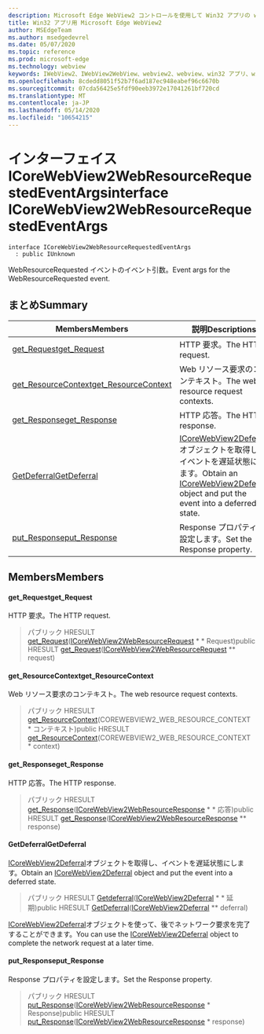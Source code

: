 ```yaml
---
description: Microsoft Edge WebView2 コントロールを使用して Win32 アプリの web コンテンツをホストする
title: Win32 アプリ用 Microsoft Edge WebView2
author: MSEdgeTeam
ms.author: msedgedevrel
ms.date: 05/07/2020
ms.topic: reference
ms.prod: microsoft-edge
ms.technology: webview
keywords: IWebView2、IWebView2WebView、webview2、webview、win32 アプリ、win32、edge、ICoreWebView2、ICoreWebView2Controller、browser control、edge html
ms.openlocfilehash: 8cdedd8051f52b7f6ad187ec948eabef96c6670b
ms.sourcegitcommit: 07cda56425e5fdf90eeb3972e17041261bf720cd
ms.translationtype: MT
ms.contentlocale: ja-JP
ms.lasthandoff: 05/14/2020
ms.locfileid: "10654215"
---
```

# <span data-ttu-id="8d5f0-104">インターフェイス ICoreWebView2WebResourceRequestedEventArgs</span><span class="sxs-lookup"><span data-stu-id="8d5f0-104">interface ICoreWebView2WebResourceRequestedEventArgs</span></span> 

```
interface ICoreWebView2WebResourceRequestedEventArgs
  : public IUnknown
```

<span data-ttu-id="8d5f0-105">WebResourceRequested イベントのイベント引数。</span><span class="sxs-lookup"><span data-stu-id="8d5f0-105">Event args for the WebResourceRequested event.</span></span>

## <span data-ttu-id="8d5f0-106">まとめ</span><span class="sxs-lookup"><span data-stu-id="8d5f0-106">Summary</span></span>

 <span data-ttu-id="8d5f0-107">Members</span><span class="sxs-lookup"><span data-stu-id="8d5f0-107">Members</span></span>                        | <span data-ttu-id="8d5f0-108">説明</span><span class="sxs-lookup"><span data-stu-id="8d5f0-108">Descriptions</span></span>
--------------------------------|---------------------------------------------
[<span data-ttu-id="8d5f0-109">get_Request</span><span class="sxs-lookup"><span data-stu-id="8d5f0-109">get_Request</span></span>](#get_request) | <span data-ttu-id="8d5f0-110">HTTP 要求。</span><span class="sxs-lookup"><span data-stu-id="8d5f0-110">The HTTP request.</span></span>
[<span data-ttu-id="8d5f0-111">get_ResourceContext</span><span class="sxs-lookup"><span data-stu-id="8d5f0-111">get_ResourceContext</span></span>](#get_resourcecontext) | <span data-ttu-id="8d5f0-112">Web リソース要求のコンテキスト。</span><span class="sxs-lookup"><span data-stu-id="8d5f0-112">The web resource request contexts.</span></span>
[<span data-ttu-id="8d5f0-113">get_Response</span><span class="sxs-lookup"><span data-stu-id="8d5f0-113">get_Response</span></span>](#get_response) | <span data-ttu-id="8d5f0-114">HTTP 応答。</span><span class="sxs-lookup"><span data-stu-id="8d5f0-114">The HTTP response.</span></span>
[<span data-ttu-id="8d5f0-115">GetDeferral</span><span class="sxs-lookup"><span data-stu-id="8d5f0-115">GetDeferral</span></span>](#getdeferral) | <span data-ttu-id="8d5f0-116">[ICoreWebView2Deferral](icorewebview2deferral.md)オブジェクトを取得し、イベントを遅延状態にします。</span><span class="sxs-lookup"><span data-stu-id="8d5f0-116">Obtain an [ICoreWebView2Deferral](icorewebview2deferral.md) object and put the event into a deferred state.</span></span>
[<span data-ttu-id="8d5f0-117">put_Response</span><span class="sxs-lookup"><span data-stu-id="8d5f0-117">put_Response</span></span>](#put_response) | <span data-ttu-id="8d5f0-118">Response プロパティを設定します。</span><span class="sxs-lookup"><span data-stu-id="8d5f0-118">Set the Response property.</span></span>

## <span data-ttu-id="8d5f0-119">Members</span><span class="sxs-lookup"><span data-stu-id="8d5f0-119">Members</span></span>

#### <span data-ttu-id="8d5f0-120">get_Request</span><span class="sxs-lookup"><span data-stu-id="8d5f0-120">get_Request</span></span> 

<span data-ttu-id="8d5f0-121">HTTP 要求。</span><span class="sxs-lookup"><span data-stu-id="8d5f0-121">The HTTP request.</span></span>

> <span data-ttu-id="8d5f0-122">パブリック HRESULT [get_Request](#get_request)([ICoreWebView2WebResourceRequest](icorewebview2webresourcerequest.md) \* \* Request)</span><span class="sxs-lookup"><span data-stu-id="8d5f0-122">public HRESULT [get_Request](#get_request)([ICoreWebView2WebResourceRequest](icorewebview2webresourcerequest.md) \*\* request)</span></span>

#### <span data-ttu-id="8d5f0-123">get_ResourceContext</span><span class="sxs-lookup"><span data-stu-id="8d5f0-123">get_ResourceContext</span></span> 

<span data-ttu-id="8d5f0-124">Web リソース要求のコンテキスト。</span><span class="sxs-lookup"><span data-stu-id="8d5f0-124">The web resource request contexts.</span></span>

> <span data-ttu-id="8d5f0-125">パブリック HRESULT [get_ResourceContext](#get_resourcecontext)(COREWEBVIEW2_WEB_RESOURCE_CONTEXT \* コンテキスト)</span><span class="sxs-lookup"><span data-stu-id="8d5f0-125">public HRESULT [get_ResourceContext](#get_resourcecontext)(COREWEBVIEW2_WEB_RESOURCE_CONTEXT \* context)</span></span>

#### <span data-ttu-id="8d5f0-126">get_Response</span><span class="sxs-lookup"><span data-stu-id="8d5f0-126">get_Response</span></span> 

<span data-ttu-id="8d5f0-127">HTTP 応答。</span><span class="sxs-lookup"><span data-stu-id="8d5f0-127">The HTTP response.</span></span>

> <span data-ttu-id="8d5f0-128">パブリック HRESULT [get_Response](#get_response)([ICoreWebView2WebResourceResponse](icorewebview2webresourceresponse.md) \* \* 応答)</span><span class="sxs-lookup"><span data-stu-id="8d5f0-128">public HRESULT [get_Response](#get_response)([ICoreWebView2WebResourceResponse](icorewebview2webresourceresponse.md) \*\* response)</span></span>

#### <span data-ttu-id="8d5f0-129">GetDeferral</span><span class="sxs-lookup"><span data-stu-id="8d5f0-129">GetDeferral</span></span> 

<span data-ttu-id="8d5f0-130">[ICoreWebView2Deferral](icorewebview2deferral.md)オブジェクトを取得し、イベントを遅延状態にします。</span><span class="sxs-lookup"><span data-stu-id="8d5f0-130">Obtain an [ICoreWebView2Deferral](icorewebview2deferral.md) object and put the event into a deferred state.</span></span>

> <span data-ttu-id="8d5f0-131">パブリック HRESULT [Getdeferral](#getdeferral)([ICoreWebView2Deferral](icorewebview2deferral.md) \* \* 延期)</span><span class="sxs-lookup"><span data-stu-id="8d5f0-131">public HRESULT [GetDeferral](#getdeferral)([ICoreWebView2Deferral](icorewebview2deferral.md) \*\* deferral)</span></span>

<span data-ttu-id="8d5f0-132">[ICoreWebView2Deferral](icorewebview2deferral.md)オブジェクトを使って、後でネットワーク要求を完了することができます。</span><span class="sxs-lookup"><span data-stu-id="8d5f0-132">You can use the [ICoreWebView2Deferral](icorewebview2deferral.md) object to complete the network request at a later time.</span></span>

#### <span data-ttu-id="8d5f0-133">put_Response</span><span class="sxs-lookup"><span data-stu-id="8d5f0-133">put_Response</span></span> 

<span data-ttu-id="8d5f0-134">Response プロパティを設定します。</span><span class="sxs-lookup"><span data-stu-id="8d5f0-134">Set the Response property.</span></span>

> <span data-ttu-id="8d5f0-135">パブリック HRESULT [put_Response](#put_response)([ICoreWebView2WebResourceResponse](icorewebview2webresourceresponse.md) \* Response)</span><span class="sxs-lookup"><span data-stu-id="8d5f0-135">public HRESULT [put_Response](#put_response)([ICoreWebView2WebResourceResponse](icorewebview2webresourceresponse.md) \* response)</span></span>


